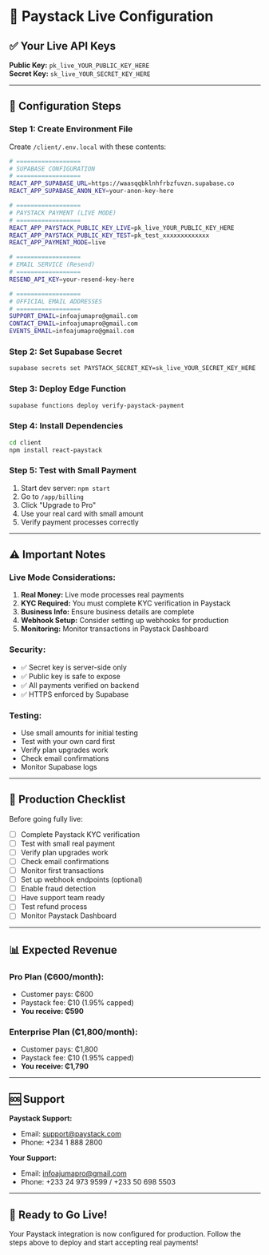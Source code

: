 # 🚀 Paystack Live Configuration

## ✅ Your Live API Keys

**Public Key:** `pk_live_YOUR_PUBLIC_KEY_HERE`  
**Secret Key:** `sk_live_YOUR_SECRET_KEY_HERE`

---

## 🔧 Configuration Steps

### **Step 1: Create Environment File**

Create `/client/.env.local` with these contents:

```bash
# ==================
# SUPABASE CONFIGURATION
# ==================
REACT_APP_SUPABASE_URL=https://waasqqbklnhfrbzfuvzn.supabase.co
REACT_APP_SUPABASE_ANON_KEY=your-anon-key-here

# ==================
# PAYSTACK PAYMENT (LIVE MODE)
# ==================
REACT_APP_PAYSTACK_PUBLIC_KEY_LIVE=pk_live_YOUR_PUBLIC_KEY_HERE
REACT_APP_PAYSTACK_PUBLIC_KEY_TEST=pk_test_xxxxxxxxxxxxx
REACT_APP_PAYMENT_MODE=live

# ==================
# EMAIL SERVICE (Resend)
# ==================
RESEND_API_KEY=your-resend-key-here

# ==================
# OFFICIAL EMAIL ADDRESSES
# ==================
SUPPORT_EMAIL=infoajumapro@gmail.com
CONTACT_EMAIL=infoajumapro@gmail.com
EVENTS_EMAIL=infoajumapro@gmail.com
```

### **Step 2: Set Supabase Secret**

```bash
supabase secrets set PAYSTACK_SECRET_KEY=sk_live_YOUR_SECRET_KEY_HERE
```

### **Step 3: Deploy Edge Function**

```bash
supabase functions deploy verify-paystack-payment
```

### **Step 4: Install Dependencies**

```bash
cd client
npm install react-paystack
```

### **Step 5: Test with Small Payment**

1. Start dev server: `npm start`
2. Go to `/app/billing`
3. Click "Upgrade to Pro"
4. Use your real card with small amount
5. Verify payment processes correctly

---

## ⚠️ Important Notes

### **Live Mode Considerations:**

1. **Real Money:** Live mode processes real payments
2. **KYC Required:** You must complete KYC verification in Paystack
3. **Business Info:** Ensure business details are complete
4. **Webhook Setup:** Consider setting up webhooks for production
5. **Monitoring:** Monitor transactions in Paystack Dashboard

### **Security:**

- ✅ Secret key is server-side only
- ✅ Public key is safe to expose
- ✅ All payments verified on backend
- ✅ HTTPS enforced by Supabase

### **Testing:**

- Use small amounts for initial testing
- Test with your own card first
- Verify plan upgrades work
- Check email confirmations
- Monitor Supabase logs

---

## 🎯 Production Checklist

Before going fully live:

- [ ] Complete Paystack KYC verification
- [ ] Test with small real payment
- [ ] Verify plan upgrades work
- [ ] Check email confirmations
- [ ] Monitor first transactions
- [ ] Set up webhook endpoints (optional)
- [ ] Enable fraud detection
- [ ] Have support team ready
- [ ] Test refund process
- [ ] Monitor Paystack Dashboard

---

## 📊 Expected Revenue

### **Pro Plan (₵600/month):**
- Customer pays: ₵600
- Paystack fee: ₵10 (1.95% capped)
- **You receive: ₵590**

### **Enterprise Plan (₵1,800/month):**
- Customer pays: ₵1,800
- Paystack fee: ₵10 (1.95% capped)
- **You receive: ₵1,790**

---

## 🆘 Support

**Paystack Support:**
- Email: support@paystack.com
- Phone: +234 1 888 2800

**Your Support:**
- Email: infoajumapro@gmail.com
- Phone: +233 24 973 9599 / +233 50 698 5503

---

## 🎉 Ready to Go Live!

Your Paystack integration is now configured for production. Follow the steps above to deploy and start accepting real payments!




